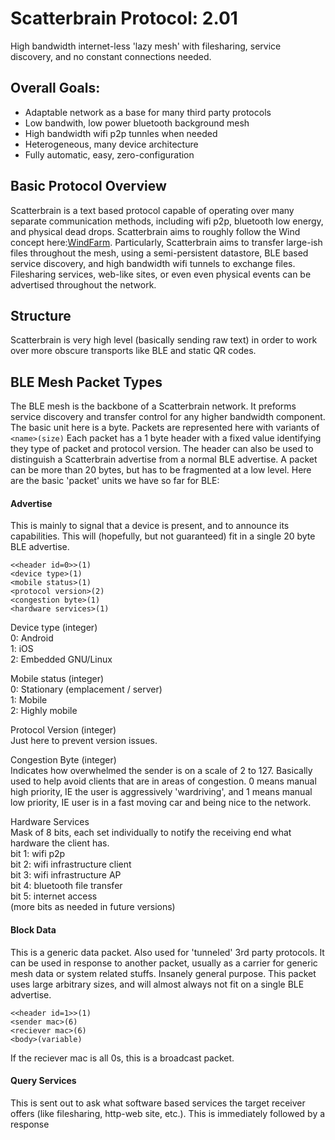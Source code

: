 # Scatterbrain Protocol:  2.01
High bandwidth internet-less 'lazy mesh' with filesharing, service discovery, and no constant connections needed. 


## Overall Goals:
* Adaptable network as a base for many third party protocols
* Low bandwith, low power bluetooth background mesh
* High bandwidth wifi p2p tunnles when needed
* Heterogeneous, many device architecture
* Fully automatic, easy, zero-configuration


## Basic Protocol Overview
Scatterbrain is a text based protocol capable of operating over many separate communication methods, including wifi p2p, bluetooth low energy, and physical dead drops. Scatterbrain aims to roughly follow the Wind concept here:[WindFarm]( https://github.com/n8fr8/WindFarm).
Particularly, Scatterbrain aims to transfer large-ish files throughout the mesh, using a semi-persistent datastore, BLE based service discovery, and high bandwidth wifi tunnels to exchange files. Filesharing services, web-like sites, or even even physical events can be advertised throughout the network. 

## Structure
Scatterbrain is very high level (basically sending raw text) in order to work over more obscure transports like BLE and static QR codes. 


## BLE Mesh Packet Types
The BLE mesh is the backbone of a Scatterbrain network. It preforms service discovery and transfer control for any higher bandwidth component. The basic unit here is a byte.
Packets are represented here with variants of `<name>(size)` Each packet has a 1 byte header with a fixed value identifying they type of packet and protocol version. The header can also be used to distinguish a Scatterbrain advertise from a normal BLE advertise. A packet can be more than 20 bytes, but has to be fragmented at a low level.  Here are the basic 'packet' units we have so far for BLE:

#### Advertise
This is mainly to signal that a device is present, and to announce its capabilities. This will (hopefully, but not guaranteed) fit in a single 20 byte BLE advertise. 


```
<<header id=0>>(1)  
<device type>(1)  
<mobile status>(1)  
<protocol version>(2)  
<congestion byte>(1)  
<hardware services>(1)  
```

Device type (integer)    
0: Android  
1: iOS  
2: Embedded GNU/Linux  

Mobile status (integer)  
0: Stationary (emplacement / server)  
1: Mobile  
2: Highly mobile  

Protocol Version (integer)  
Just here to prevent version issues.  

Congestion Byte (integer)  
Indicates how overwhelmed the sender is on a scale of 2 to 127. Basically used to help avoid clients that are in areas of congestion. 0 means manual high priority, IE the user is aggressively 'wardriving', and 1 means manual low priority, IE user is in a fast moving car and being nice to the network.     

Hardware Services  
Mask of 8 bits, each set individually to notify the receiving end what hardware the client has.   
bit 1: wifi p2p  
bit 2: wifi infrastructure client  
bit 3: wifi infrastructure AP  
bit 4: bluetooth file transfer  
bit 5: internet access  
(more bits as needed in future versions)  


#### Block Data
This is a generic data packet. Also used for 'tunneled' 3rd party protocols. It can be used in response to another packet, usually as a carrier for generic mesh data or system related stuffs. Insanely general purpose. This packet uses large arbitrary sizes, and will almost always not fit on a single BLE advertise.   

```
<<header id=1>>(1)  
<sender mac>(6)  
<reciever mac>(6)  
<body>(variable)  

```

If the reciever mac is all 0s, this is a broadcast packet.



#### Query Services
This is sent out to ask what software based services the target receiver offers (like filesharing, http-web site, etc.). This is immediately followed by a response 
